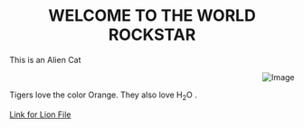 <h1 align="center"> WELCOME TO THE WORLD ROCKSTAR </h1> 
<p> This is an Alien Cat </p>
<p align="right"> 
<img src="https://upload.wikimedia.org/wikipedia/commons/5/56/Tiger.50.jpg" alt="Image">
</p>
Tigers love the color Orange. 
They also love H<sub>2</sub>O . 

[Link for Lion File](https://github.com/DmsDoumani/KNES381-Thursday26th/blob/9d3f9e1245f28e1465ddeec8fdc0123fa98714f2/TigerKing/Lion.txt)
